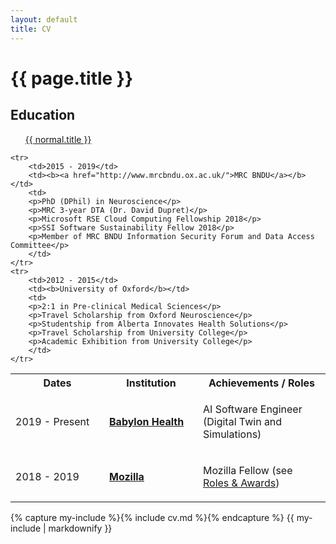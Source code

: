 ```yaml
---
layout: default
title: CV
---
```

<div class="container">
<h1>{{ page.title }}</h1>
<h2>Education</h2>
<ul class="normal"> 
    <a href="{{ normal.url }}" title="{{ normal.title }}">{{ normal.title }}</a>
</ul>

<table style="width:100%" href="/css/table.css">
  <col width="150">
  <col width="150">
    <tr>
        <th>Dates</th>
        <th>Institution</th>
        <th>Achievements / Roles</th>
    </tr>
    <tr>
        <td>2019 - Present</td>
        <td><b><a href="https://www.babylonhealth.com/">Babylon Health</a></b></td>
        <td>
        <p>AI Software Engineer (Digital Twin and Simulations)</p>
        </td> 
    </tr>
    <tr>
        <td>2018 - 2019</td>
        <td><b><a href="https://foundation.mozilla.org">Mozilla </a></b></td>
        <td>
        <p>Mozilla Fellow (see <a href="#mozillafellow">Roles & Awards</a>)</p>
        </td> 
    </tr>

    <tr>
        <td>2015 - 2019</td>
        <td><b><a href="http://www.mrcbndu.ox.ac.uk/">MRC BNDU</a></b></td>
        <td>
        <p>PhD (DPhil) in Neuroscience</p>
        <p>MRC 3-year DTA (Dr. David Dupret)</p>
        <p>Microsoft RSE Cloud Computing Fellowship 2018</p>
        <p>SSI Software Sustainability Fellow 2018</p>
        <p>Member of MRC BNDU Information Security Forum and Data Access Committee</p>
        </td> 
    </tr>
    <tr>
        <td>2012 - 2015</td>
        <td><b>University of Oxford</b></td>
        <td>
        <p>2:1 in Pre-clinical Medical Sciences</p>
        <p>Travel Scholarship from Oxford Neuroscience</p>
        <p>Studentship from Alberta Innovates Health Solutions</p>
        <p>Travel Scholarship from University College</p>
        <p>Academic Exhibition from University College</p>
        </td>
    </tr>
</table> 

{% capture my-include %}{% include cv.md %}{% endcapture %}
{{ my-include | markdownify }} 
</div>
